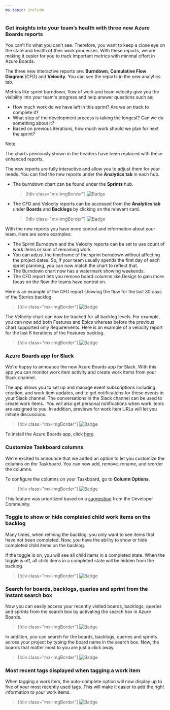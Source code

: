 ```yaml
---
ms.topic: include
---
```


### Get insights into your team’s health with three new Azure Boards reports

You can’t fix what you can’t see. Therefore, you want to keep a close eye on the state and health of their work processes. With these reports, we are making it easier for you to track important metrics with minimal effort in Azure Boards. 

The three new interactive reports are: **Burndown**, **Cumulative Flow Diagram** (CFD) and **Velocity**. You can see the reports in the new analytics tab. 

Metrics like sprint burndown, flow of work and team velocity give you the visibility into your team's progress and help answer questions such as: 
* How much work do we have left in this sprint? Are we on track to complete it?
* What step of the development process is taking the longest? Can we do something about it?
* Based on previous iterations, how much work should we plan for next the sprint?

> [!NOTE]
> The charts previously shown in the headers have been replaced with these enhanced reports.

The new reports are fully interactive and allow you to adjust them for your needs. You can find the new reports under the **Analytics tab** in each hub. 

* The burndown chart can be found under the **Sprints** hub.

    > [!div class="mx-imgBorder"]
    > ![Badge](../../media/155_03.png "Analytics tab in Sprint hub")

* The CFD and Velocity reports can be accessed from the **Analytics tab** under **Boards** and **Backlogs** by clicking on the relevant card.

    > [!div class="mx-imgBorder"]
    > ![Badge](../../media/155_04.png "CFD and velocity reports in boards")

With the new reports you have more control and information about your team. Here are some examples:

* The Sprint Burndown and the Velocity reports can be set to use count of work items or sum of remaining work.
* You can adjust the timeframe of the sprint burndown without affecting the project dates. So, if your team usually spends the first day of each sprint planning, you can now match the chart to reflect that. 
* The Burndown chart now has a watermark showing weekends.
* The CFD report lets you remove board columns like Design to gain more focus on the flow the teams have control on.

Here is an example of the CFD report showing the flow for the last 30 days of the Stories backlog.

  > [!div class="mx-imgBorder"]
  > ![Badge](../../media/155_05.png)

The Velocity chart can now be tracked for all backlog levels. For example, you can now add both Features and Epics whereas before the previous chart supported only Requirements. Here is an example of a velocity report for the last 6 iterations of the Features backlog.

  > [!div class="mx-imgBorder"]
  > ![Badge](../../media/155_06.png)

### Azure Boards app for Slack

We're happy to announce the new Azure Boards app for Slack. With this app you can monitor work item activity and create work items from your Slack channel. 

The app allows you to set up and manage event subscriptions including creation, and work item updates, and to get notifications for these events in your Slack channel. The conversations in the Slack channel can be used to create work items. ​ You will also get personal notifications when work items are assigned to you. In addition, previews for work item URLs will let you initiate discussions.

> [!div class="mx-imgBorder"]
> ![Badge](../../media/155_22.png)

To install the Azure Boards app, click [here](https://azchatopprodcus1.azchatops.visualstudio.com/_slack/installboardsapp).

### Customize Taskboard columns 

We're excited to announce that we added an option to let you customize the columns on the Taskboard. You can now add, remove, rename, and reorder the columns. 

To configure the columns on your Taskboard, go to **Column Options**.

> [!div class="mx-imgBorder"]
> ![Badge](../../media/155_01.png "Customizing columns on the taskboard")

This feature was prioritized based on a [suggestion](https://developercommunity.visualstudio.com/content/idea/365416/customize-the-columns-on-the-task-board.html) from the Developer Community. 

### Toggle to show or hide completed child work items on the backlog

Many times, when refining the backlog, you only want to see items that have not been completed. Now, you have the ability to show or hide completed child items on the backlog. 

If the toggle is on, you will see all child items in a completed state. When the toggle is off, all child items in a completed state will be hidden from the backlog.

> [!div class="mx-imgBorder"]
> ![Badge](../../media/155_11.gif "Show or hide child items on the backlog")

### Search for boards, backlogs, queries and sprint from the instant search box

Now you can easily access your recently visited boards, backlogs, queries and sprints from the search box by activating the search box in Azure Boards. 

> [!div class="mx-imgBorder"]
> ![Badge](../../media/155_18.png)

In addition, you can search for the boards, backlogs, queries and sprints across your project by typing the board name in the search box. Now, the boards that matter most to you are just a click away.

> [!div class="mx-imgBorder"]
> ![Badge](../../media/155_19.png)

### Most recent tags displayed when tagging a work item

When tagging a work item, the auto-complete option will now display up to five of your most recently used tags. This will make it easier to add the right information to your work items.

> [!div class="mx-imgBorder"]
> ![Badge](../../media/155_02.png "Most recent used tags displayed when tagging a work item")
